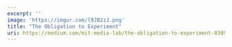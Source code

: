 ```yaml
---
excerpt: ''
image: 'https://imgur.com/l9JB2zJ.png'
title: "The Obligation to Experiment"
uri: https://medium.com/mit-media-lab/the-obligation-to-experiment-83092256c3e9
---
```

